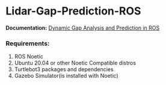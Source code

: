 # Lidar-Gap-Prediction-ROS

**Documentation:** [Dynamic Gap Analysis and Prediction in ROS](https://spiky-cricket-14b.notion.site/Dynamic-Gap-Analysis-and-Prediction-in-ROS-172033ce2ca58069a99cf2e3d667d210)

### Requirements:
1. ROS Noetic
2. Ubuntu 20.04 or other Noetic Compatible distros
3. Turtlebot3 packages and dependencies
4. Gazebo Simulator(is installed with Noetic)


